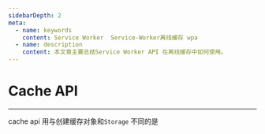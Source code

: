 ```yaml
---
sidebarDepth: 2
meta:
  - name: keywords
    content: Service Worker  Service-Worker离线缓存 wpa 
  - name: description
    content: 本文章主要总结Service Worker API 在离线缓存中如何使用。
---
```


# Cache API

---

cache api 用与创建缓存对象和`Storage` 不同的是